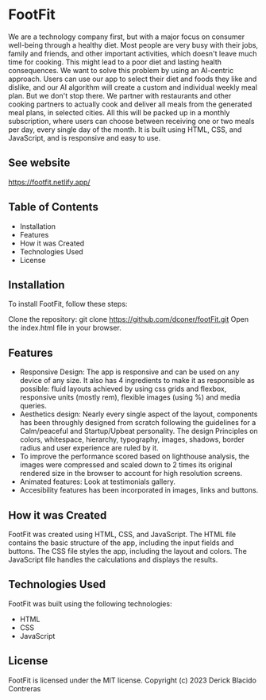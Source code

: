 # FootFit
We are a technology company first, but with a major focus on consumer well-being through a healthy diet. Most people are very busy with their jobs, family and friends, and other important activities, which doesn't leave much time for cooking. This might lead to a poor diet and lasting health consequences. We want to solve this problem by using an AI-centric approach. Users can use our app to select their diet and foods they like and dislike, and our AI algorithm will create a custom and individual weekly meal plan. But we don't stop there. We partner with restaurants and other cooking partners to actually cook and deliver all meals from the generated meal plans, in selected cities. All this will be packed up in a monthly subscription, where users can choose between receiving one or two meals per day, every single day of the month. It is built using HTML, CSS, and JavaScript, and is responsive and easy to use.

## See website 
https://footfit.netlify.app/

## Table of Contents
+ Installation
+ Features
+ How it was Created
+ Technologies Used
+ License

## Installation
To install FootFit, follow these steps:

Clone the repository: git clone https://github.com/dconer/footFit.git
Open the index.html file in your browser.

## Features
+ Responsive Design: The app is responsive and can be used on any device of any size. It also has 4 ingredients to make it as responsible as possible: fluid layouts achieved by using css grids and flexbox, responsive units (mostly rem), flexible images (using %) and media queries.
+ Aesthetics design: Nearly every single aspect of the layout, components has been throughly designed from scratch following the guidelines for a Calm/peaceful  and Startup/Upbeat personality. The design Principles on colors, whitespace, hierarchy, typography, images, shadows, border radius and user experience are ruled by it. 
+ To improve the performance scored based on lighthouse analysis, the images were compressed and scaled down to 2 times its original rendered size in the browser to account for high resolution screens. 
+ Animated features: Look at testimonials gallery.
+ Accesibility features has been incorporated in images, links and buttons.

## How it was Created
FootFit was created using HTML, CSS, and JavaScript. The HTML file contains the basic structure of the app, including the input fields and buttons. The CSS file styles the app, including the layout and colors. The JavaScript file handles the calculations and displays the results.

## Technologies Used
FootFit was built using the following technologies:

+ HTML
+ CSS
+ JavaScript

## License
FootFit is licensed under the MIT license. Copyright (c) 2023 Derick Blacido Contreras
